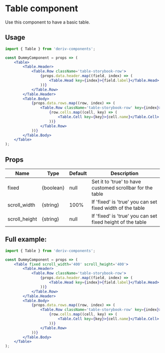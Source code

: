 # Table component

Use this component to have a basic table.

## Usage

```jsx
import { Table } from 'deriv-components';

const DummyComponent = props => (
    <Table>
        <Table.Header>
            <Table.Row className='table-storybook-row'>
                {props.data.header.map((field, index) => (
                    <Table.Head key={index}>{field.label}</Table.Head>
                ))}
            </Table.Row>
        </Table.Header>
        <Table.Body>
            {props.data.rows.map((row, index) => (
                <Table.Row className='table-storybook-row' key={index}>
                    {row.cells.map((cell, key) => (
                        <Table.Cell key={key}>{cell.name}</Table.Cell>
                    ))}
                </Table.Row>
            ))}
        </Table.Body>
    </Table>
);
```

## Props

| Name          | Type      | Default | Description                                                |
| ------------- | --------- | ------- | ---------------------------------------------------------- |
| fixed         | {boolean} | null    | Set it to 'true' to have customed scrollbar for the table  |
| scroll_width  | {string}  | 100%    | If 'fixed' is 'true' you can set fixed width of the table  |
| scroll_height | {string}  | null    | If 'fixed' is 'true' you can set fixed height of the table |

## Full example:

```jsx
import { Table } from 'deriv-components';

const DummyComponent = props => (
    <Table fixed scroll_width='400' scroll_height='400'>
        <Table.Header>
            <Table.Row className='table-storybook-row'>
                {props.data.header.map((field, index) => (
                    <Table.Head key={index}>{field.label}</Table.Head>
                ))}
            </Table.Row>
        </Table.Header>
        <Table.Body>
            {props.data.rows.map((row, index) => (
                <Table.Row className='table-storybook-row' key={index}>
                    {row.cells.map((cell, key) => (
                        <Table.Cell key={key}>{cell.name}</Table.Cell>
                    ))}
                </Table.Row>
            ))}
        </Table.Body>
    </Table>
);
```
